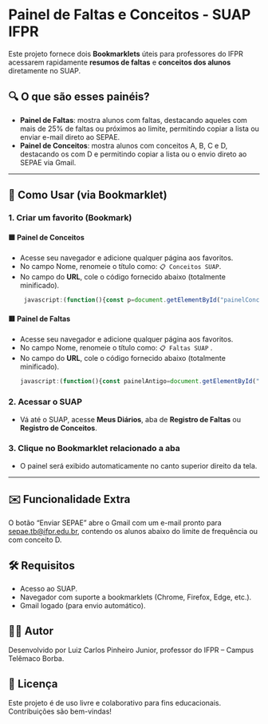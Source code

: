 # Painel de Faltas e Conceitos - SUAP IFPR

Este projeto fornece dois **Bookmarklets** úteis para professores do IFPR acessarem rapidamente **resumos de faltas** e **conceitos dos alunos** diretamente no SUAP.

## 🔍 O que são esses painéis?

- **Painel de Faltas**: mostra alunos com faltas, destacando aqueles com mais de 25% de faltas ou próximos ao limite, permitindo copiar a lista ou enviar e-mail direto ao SEPAE.
- **Painel de Conceitos**: mostra alunos com conceitos A, B, C e D, destacando os com D e permitindo copiar a lista ou o envio direto ao SEPAE via Gmail.

---

## 🚀 Como Usar (via Bookmarklet)

### 1. Criar um favorito (Bookmark)

#### 🟦 Painel de Conceitos

- Acesse seu navegador e adicione qualquer página aos favoritos.
- No campo Nome, renomeie o título como: `📋 Conceitos SUAP`.
- No campo do **URL**, cole o código fornecido abaixo (totalmente minificado).
   ```javascript
    javascript:(function(){const p=document.getElementById("painelConceitosCopiar");if(p)p.remove();let c={A:0,B:0,C:0,D:0},aA=[],aB=[],aC=[],aD=[],l={A:aA,B:aB,C:aC,D:aD},k={A:"blue",B:"green",C:"yellow",D:"red"};function q(v,t){return t>0?((v/t)*100).toFixed(2)+%22%%22:%220.00%%22}function%20g(t){try{const%20d=t.querySelector(%22td:nth-child(2)%20dd%22);if(d)return%20d.textContent.trim().split(%22(%22)[0].trim()}catch(e){}return%22Aluno%20n%C3%A3o%20identificado%22}const%20u=Array.from(document.querySelectorAll(%22.list-item%20dt%22)).find(e=%3Ee.textContent.trim()===%22Curso%22),nC=u?u.nextElementSibling.textContent.trim().split(%22%20-%20%22)[1]:%22%22,nC2=nC.replace(/\s*\(Campus.*?\)/i,%22%22).trim(),h2=document.querySelector(%22.title-container%20h2%22),nD=h2?h2.textContent.trim().split(%22%20-%20%22)[2]:%22%22,pE=Array.from(document.querySelectorAll(%22.list-item%20dt%22)).find(e=%3Ee.textContent.trim()===%22Professores%22),nP=pE?pE.nextElementSibling.textContent.trim().split(%22%20(%22)[0]:%22%22;document.querySelectorAll(%22td%20.hint-bottom,td%20.hint%22).forEach(h=%3E{if(h.textContent.trim()===%22CF%22){const%20t=h.closest(%22tr%22);if(!t)return;const%20i=t.querySelector(%22input%22);if(!i)return;const%20o=i.value.trim().toUpperCase();if(![%22A%22,%22B%22,%22C%22,%22D%22].includes(o))return;i.style.border=`2px%20solid%20${k[o]}`;let%20tr=i.closest(%22tr%22);while(tr&&!tr.querySelector(%22.photo-circle%22))tr=tr.parentElement?.closest(%22tr%22);if(tr){tr.style.border=`2px%20solid%20${k[o]}`;const%20n=g(tr);l[o].push(n)}c[o]++}});const%20d=document.createElement(%22div%22);d.id=%22painelConceitosCopiar%22;d.style=%22position:fixed;top:10px;right:10px;z-index:9999;background:#000;border:2px%20solid%20#000;border-radius:8px;padding:12px;width:380px;max-height:90vh;overflow-y:auto;color:white;font-family:Arial,sans-serif%22;d.innerHTML=%60%3Ch3%20style='margin-top:0;'%3E%F0%9F%93%8B%20Alunos%20por%20conceito%3Cbr%3E%3Csmall%3E${nC2}%20-%20${nD}%3C/small%3E%3C/h3%3E%60;const%20t=Object.values(c).reduce((a,b)=%3Ea+b,0);let%20x=%60Resumo%20de%20conceitos\n${nD}\n${nC2}\n(total:%20${t})\n%60;[%22A%22,%22B%22,%22C%22,%22D%22].forEach(z=%3E{const%20L=l[z],p=q(L.length,t),r=k[z];x+=%60\n${z}%20(${L.length}%20-%20${p}):\n%60;const%20T=document.createElement(%22div%22);T.innerHTML=%60%3Cstrong%20style=%22color:${r};%20font-size:%2014px;%22%3E${z}%20(${L.length}%20-%20${p})%3C/strong%3E%60;d.appendChild(T);const%20U=document.createElement(%22ul%22);U.style.paddingLeft=%2220px%22;L.forEach((n,i)=%3E{const%20li=document.createElement(%22li%22);li.textContent=n;li.style.color=r;U.appendChild(li);x+=%60${i+1}.%20${n}\n%60});d.appendChild(U)});const%20b=document.createElement(%22button%22);b.textContent=%22%F0%9F%93%8B%20Copiar%22;b.style=%22margin-top:10px;padding:6px%2010px;border:none;border-radius:5px;background-color:#0066cc;color:#fff;cursor:pointer%22;b.onclick=()=%3E{navigator.clipboard.writeText(x).then(()=%3E{b.textContent=%22%E2%9C%85%20Copiado!%22;setTimeout(()=%3Eb.textContent=%60%F0%9F%93%8B%20Copiar%20tudo%20-%20${nC2}%20-%20${nD}%60,2e3)})};d.appendChild(b);const%20e=document.createElement(%22button%22);e.textContent=%22%F0%9F%93%A8%20Enviar%20SEPAE%22;e.style=%22margin-top:10px;margin-left:10px;padding:6px%2010px;background:#28a745;color:#fff;border:none;border-radius:5px;cursor:pointer%22;e.onclick=()=%3E{const%20s=encodeURIComponent(%60Alunos%20com%20conceito%20D%20-%20${nD}%60),b=encodeURIComponent(%60Prezados,\n\nSolicito%20verifica%C3%A7%C3%A3o%20da%20seguinte%20lista%20de%20alunos%20da%20disciplina%20${nD},%20curso%20${nC2},%20que%20est%C3%A3o%20com%20conceito%20D:\n\n%60+l.D.map((n,i)=%3E%60${i+1}.%20${n}%60).join(%22\n%22)+%60\n\nAtenciosamente,\n${nP}%60),u=%60https://mail.google.com/mail/?view=cm&fs=1&to=sepae.tb@ifpr.edu.br&su=${s}&body=${b}%60;window.open(u,%22_blank%22)};d.appendChild(e);const%20f=document.createElement(%22button%22);f.textContent=%22%E2%9D%8C%20Fechar%22;f.style=%22margin-top:10px;margin-left:10px;padding:6px%2010px;background:#990000;color:#fff;border:none;border-radius:5px;cursor:pointer%22;f.onclick=()=%3Ed.remove();d.appendChild(f);document.body.appendChild(d);})()
   ```
   
#### 🟥 Painel de Faltas

- Acesse seu navegador e adicione qualquer página aos favoritos.
- No campo Nome, renomeie o título como: `📋 Faltas SUAP` .
- No campo do **URL**, cole o código fornecido abaixo (totalmente minificado).
   ```javascript
   javascript:(function(){const painelAntigo=document.getElementById("painelFaltasResumo");if(painelAntigo)painelAntigo.remove();const aulasMinistradasEl=Array.from(document.querySelectorAll(".list-item dt")).find(el=>el.textContent.trim()==="Aulas Ministradas");const totalAulas=aulasMinistradasEl?parseInt(aulasMinistradasEl.nextElementSibling.textContent.trim().split(%22%20de%20%22)[0]):0;const%20limiteFaltas=totalAulas*0.25;const%20alertaLaranja=limiteFaltas-2;const%20cursoEl=Array.from(document.querySelectorAll(%22.list-item%20dt%22)).find(el=%3Eel.textContent.trim()===%22Curso%22);const%20nomeCursoCompleto=cursoEl?cursoEl.nextElementSibling.textContent.trim().split(%22%20-%20%22)[1]:%22%22;const%20nomeCurso=nomeCursoCompleto.replace(/\s*\(Campus.*?\)/i,%22%22).trim();const%20disciplinaH2=document.querySelector(%22.title-container%20h2%22);const%20nomeDisciplina=disciplinaH2?disciplinaH2.textContent.trim().split(%22%20-%20%22)[2]:%22%22;const%20profEl=Array.from(document.querySelectorAll(%22.list-item%20dt%22)).find(el=%3Eel.textContent.trim()===%22Professores%22);const%20nomeProfessor=profEl?profEl.nextElementSibling.textContent.trim().split(%22%20(%22)[0]:%22%22;const%20alunos=[];const%20alunosVermelhos=[];const%20linhas=document.querySelectorAll(%22#table_faltas%20tbody%20tr%22);linhas.forEach(tr=%3E{const%20nomeEl=tr.querySelector(%22td%20a[href*='/edu/aluno/']%22);const%20nome=nomeEl?nomeEl.textContent.trim():%22Aluno%20n%C3%A3o%20identificado%22;const%20inputs=tr.querySelectorAll(%22input[type='text']%22);let%20totalFaltas=0;inputs.forEach(input=%3E{const%20val=parseInt(input.value);if(!isNaN(val)){totalFaltas+=val;if(val%3E0)input.style.backgroundColor=%22#ffcccc%22}});const%20frequencia=totalAulas%3E0?((1-totalFaltas/totalAulas)*100).toFixed(2):%220.00%22;let%20cor=%22white%22;if(totalFaltas%3ElimiteFaltas){tr.style.border=%222px%20solid%20red%22;cor=%22red%22;alunosVermelhos.push({nome,total:totalFaltas,frequencia})}else%20if(totalFaltas%3EalertaLaranja){tr.style.border=%222px%20solid%20orange%22;cor=%22orange%22}if(totalFaltas%3E0){alunos.push({nome,total:totalFaltas,frequencia,cor})}});const%20painel=document.createElement(%22div%22);painel.id=%22painelFaltasResumo%22;painel.style=%22position:fixed;top:10px;right:10px;z-index:9999;background:#000;border:2px%20solid%20#000;border-radius:8px;padding:12px;width:380px;max-height:90vh;overflow-y:auto;color:white;font-family:Arial,sans-serif%22;painel.innerHTML=%60%3Ch3%20style='margin-top:0;'%3E%F0%9F%93%8B%20Resumo%20de%20Faltas%3Cbr%3E%3Csmall%3E${nomeCurso}%20-%20${nomeDisciplina}%3C/small%3E%3C/h3%3E%60;let%20textoCopiar=%60Resumo%20de%20faltas%20da%20disciplina\n${nomeDisciplina}\n${nomeCurso}\n(total%20de%20aulas:%20${totalAulas})\n%60;const%20ul=document.createElement(%22ul%22);ul.style.paddingLeft=%2220px%22;alunos.forEach((aluno,i)=%3E{const%20li=document.createElement(%22li%22);li.textContent=%60${aluno.nome}%20-%20${aluno.total}%20faltas%20-%20${aluno.frequencia}%%60;li.style.color=aluno.cor;ul.appendChild(li);textoCopiar+=%60${i+1}.%20${aluno.nome}%20-%20${aluno.total}%20faltas%20-%20${aluno.frequencia}%\n%60});painel.appendChild(ul);const%20botaoCopiar=document.createElement(%22button%22);botaoCopiar.textContent=%60%F0%9F%93%8B%20Copiar%60;botaoCopiar.style=%22margin-top:10px;padding:6px%2010px;border:none;border-radius:5px;background-color:#0066cc;color:#fff;cursor:pointer%22;botaoCopiar.onclick=()=%3E{navigator.clipboard.writeText(textoCopiar).then(()=%3E{botaoCopiar.textContent=%22%E2%9C%85%20Copiado!%22;setTimeout(()=%3EbotaoCopiar.textContent=%60%F0%9F%93%8B%20Copiar%60,2000)})};painel.appendChild(botaoCopiar);const%20botaoGmail=document.createElement(%22button%22);botaoGmail.textContent=%22%F0%9F%93%A8%20Enviar%20SEPAE%22;botaoGmail.style=%22margin-top:10px;margin-left:10px;padding:6px%2010px;background:#28a745;color:#fff;border:none;border-radius:5px;cursor:pointer%22;botaoGmail.onclick=()=%3E{const%20assunto=encodeURIComponent(%22Alunos%20com%20baixa%20frequ%C3%AAncia%22);const%20corpo=encodeURIComponent(%60Prezados,\n\nSolicito%20verifica%C3%A7%C3%A3o%20da%20seguinte%20lista%20de%20alunos%20da%20disciplina%20${nomeDisciplina},%20curso%20${nomeCurso},%20que%20est%C3%A3o%20com%20frequ%C3%AAncia%20abaixo%20de%2075%:\n\n%60+alunosVermelhos.map((a,i)=%3E%60${i+1}.%20${a.nome}%20-%20${a.total}%20faltas%20-%20${a.frequencia}%%20de%20frequ%C3%AAncia%60).join(%22\n%22)+%60\n\nAtenciosamente,\n${nomeProfessor}%60);const%20url=%60https://mail.google.com/mail/?view=cm&fs=1&to=sepae.tb@ifpr.edu.br&su=${assunto}&body=${corpo}%60;window.open(url,%22_blank%22)};painel.appendChild(botaoGmail);const%20botaoFechar=document.createElement(%22button%22);botaoFechar.textContent=%22%E2%9D%8C%20Fechar%22;botaoFechar.style=%22margin-top:10px;margin-left:10px;padding:6px%2010px;background:#990000;color:#fff;border:none;border-radius:5px;cursor:pointer%22;botaoFechar.onclick=()=%3Epainel.remove();painel.appendChild(botaoFechar);document.body.appendChild(painel);})();
   ```

### 2. Acessar o SUAP

- Vá até o SUAP, acesse **Meus Diários**, aba de **Registro de Faltas** ou **Registro de Conceitos**.

### 3. Clique no Bookmarklet relacionado a aba

- O painel será exibido automaticamente no canto superior direito da tela.

---

## ✉️ Funcionalidade Extra

O botão “Enviar SEPAE” abre o Gmail com um e-mail pronto para sepae.tb@ifpr.edu.br, contendo os alunos abaixo do limite de frequência ou com conceito D.

## 🛠️ Requisitos

- Acesso ao SUAP.
- Navegador com suporte a bookmarklets (Chrome, Firefox, Edge, etc.).
- Gmail logado (para envio automático).

## 👨‍🏫 Autor
Desenvolvido por Luiz Carlos Pinheiro Junior, professor do IFPR – Campus Telêmaco Borba.

## 📄 Licença
Este projeto é de uso livre e colaborativo para fins educacionais. Contribuições são bem-vindas!

